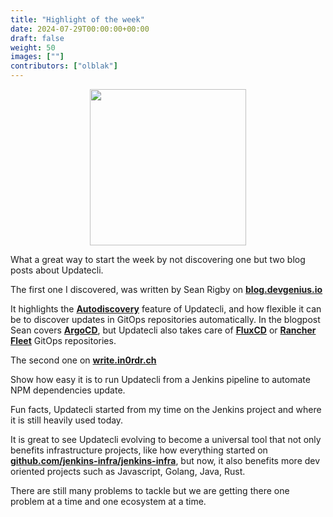 ```yaml
---
title: "Highlight of the week"
date: 2024-07-29T00:00:00+00:00
draft: false
weight: 50
images: [""]
contributors: ["olblak"]
---
```


<p align="center">
  <img src="/images/gopher_coffee.png" width="250"/>
</p>

What a great way to start the week by not discovering one but two blog posts about Updatecli.

The first one I discovered, was written by Sean Rigby on **[blog.devgenius.io](https://blog.devgenius.io/automating-updates-of-third-party-kubernetes-services-with-updatecli-c1eab9c56948)**

It highlights the **[Autodiscovery](https://www.updatecli.io/docs/core/autodiscovery/)** feature of Updatecli, and how flexible it can be to discover updates in GitOps repositories automatically.
In the blogpost Sean covers **[ArgoCD](https://www.updatecli.io/docs/plugins/autodiscovery/argocd/)**, but Updatecli also takes care of **[FluxCD](https://www.updatecli.io/docs/plugins/autodiscovery/flux/)** or **[Rancher Fleet](https://www.updatecli.io/docs/plugins/autodiscovery/fleet/)** GitOps repositories.


The second one on **[write.in0rdr.ch](https://write.in0rdr.ch/bump-npm-dependencies-with-updatecli)**

Show how easy it is to run Updatecli from a Jenkins pipeline to automate NPM dependencies update.

Fun facts, Updatecli started from my time on the Jenkins project and where it is still heavily used today.

It is great to see Updatecli evolving to become a universal tool that not only benefits infrastructure projects, like how everything started on **[github.com/jenkins-infra/jenkins-infra](https://github.com/jenkins-infra/jenkins-infra/tree/production/updatecli)**, but now, it also benefits more dev oriented projects such as Javascript, Golang, Java, Rust.

There are still many problems to tackle but we are getting there one problem at a time and one ecosystem at a time.



